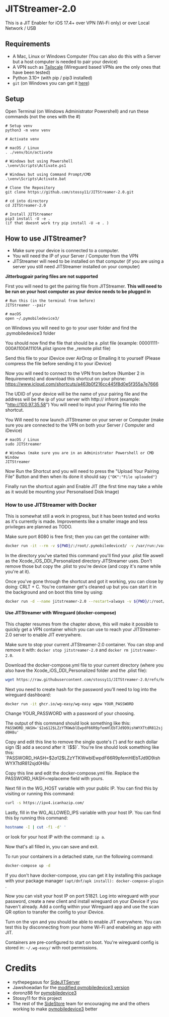 # JITStreamer-2.0
This is a JIT Enabler for iOS 17.4+ over VPN (Wi-Fi only) or over Local Network / USB

## Requirements
- A Mac, Linux or Windows Computer (You can also do this with a Server but a host computer is needed to pair your device)
- A VPN such as [Tailscale](https://tailscale.com) (Wireguard based VPNs are the only ones that have been tested)
- Python 3.10+ (with pip / pip3 installed)
- `git` (on Windows you can get it [here](https://github.com/git-guides/install-git#install-git-on-windows))


## Setup


Open Terminal (on Windows Administrator Powershell) and run these commands (not the ones with the #)
```
# Setup venv
python3 -m venv venv

# Activate venv 

# macOS / Linux
. ./venv/bin/activate

# Windows but using Powershell
.\venv\Scripts\Activate.ps1

# Windows but using Command Prompt/CMD 
.\venv\Scripts\Activate.bat

# Clone the Repository
git clone https://github.com/stossy11/JITStreamer-2.0.git

# cd into directory
cd JITStreamer-2.0

# Install JITStreamer
pip3 install -U -e .
(if that doesnt work try pip install -U -e . )
```



## How to use JITStreamer?
- Make sure your device is connected to a computer.
- You will need the IP of your Server / Computer from the VPN
- JITStreamer will need to be installed on that computer (if you are using a server you still need JITStreamer installed on your computer)

**Jitterbugpair paring files are not supported**

First you will need to get the pairing file from JITStreamer. 
**This will need to be run on your host computer as your device needs to be plugged in**
``` 
# Run this (in the terminal from before)
JITStreamer --pair

# macOS
open ~/.pymobiledevice3/ 
```
on Windows you will need to go to your user folder and find the .pymobiledevice3 folder

You should now find the file that should be a .plist file (example: 00001111-000A1100A11101A.plist ignore the _remote plist file) 

Send this file to your iDevice over AirDrop or Emailing it to yourself (Please compress the file before sending it to your iDevice)

Now you will need to connect to the VPN from before (Number 2 in Requirements) and download this shortcut on your phone:
https://www.icloud.com/shortcuts/a463b0f216cc445f8d0e5f355a7e7666

The UDID of your device will be the name of your pairing file and the address will be the ip of your server with http:// infront (example: "http://100.97.35.58")
You will need to input your Pairing file into the shortcut.

You Will need to now launch JITStreamer on your server or Computer (make sure you are connected to the VPN on both your Server / Computer and iDevice)
```
# macOS / Linux
sudo JITStreamer

# Windows (make sure you are in an Administrator Powershell or CMD Window
JITStreamer
```

Now Run the Shortcut and you will need to press the "Upload Your Pairing File" Button and then when its done it should say `{"OK":"File uploaded"}`

Finally run the shortcut again and Enable JIT (the first time may take a while as it would be mounting your Personalised Disk Image)

### How to use JITStreamer with Docker

This is somewhat still a work in progress, but it has been tested and works as it's currently is made. Improvements like a smaller image and less privileges are planned as TODO.

Make sure port 8080 is free first; then you can get the container with:
```bash
docker run -it --rm -v ${PWD}/:/root/.pymobiledevice3/ -v /var/run:/var/run --cap-add=NET_ADMIN --network=host ghcr.io/stossy11/jitstreamer-2.0 --pair
```

In the directory you've started this command you'll find your .plist file aswell as the Xcode_iOS_DDI_Personalized directory JITStreamer uses. Don't remove those but copy the .plist to you're device (and copy it's name while you're at it).

Once you've gone through the shortcut and got it working, you can close by doing: CRLT + C. You're container get's cleaned up but you can start it in the background and on boot this time by using:

```bash
docker run -d --name jitstreamer-2.0 --restart=always -v ${PWD}/:/root/.pymobiledevice3/ -v /var/run:/var/run --cap-add=NET_ADMIN --network=host ghcr.io/stossy11/jitstreamer-2.0
```

#### Use JITStreamer with Wireguard (docker-compose)

This chapter resumes from the chapter above, this will make it possible to quickly get a VPN container which you can use to reach your JITStreamer-2.0 server to enable JIT everywhere.

Make sure to stop your current JITStreamer-2.0 container. You can stop and remove it with: `docker stop jitstreamer-2.0` and `docker rm jitstreamer-2.0`.

Download the docker-compose.yml file to your current directory (where you also have the Xcode_iOS_DDI_Personalized folder and the .plist file):
```bash
wget https://raw.githubusercontent.com/stossy11/JITStreamer-2.0/refs/heads/main/docker-compose.yml
```

Next you need to create hash for the password you'll need to log into the wireguard dashboard:
```bash
docker run -it ghcr.io/wg-easy/wg-easy wgpw YOUR_PASSWORD
```
Change YOUR_PASSWORD with a password of your choosing.

The output of this command should look something like this: `PASSWORD_HASH='$2a$12$LZzYTKWwblEwpdF66R9pfemHlEbTJd9D9ishWYXTtdR812sjd0H8u'`

Copy and edit this line to remove the single quote's (') and for each dollar sign ($) add a second after it `($$)`. You're line should look something like this: `PASSWORD_HASH=$$2a$$12$$LZzYTKWwblEwpdF66R9pfemHlEbTJd9D9ishWYXTtdR812sjd0H8u`

Copy this line and edit the docker-compose.yml file. Replace the PASSWORD_HASH=replaceme field with yours.

Next fill in the WG_HOST variable with your public IP. You can find this by visiting or running this command: 
```bash
curl -s https://ipv4.icanhazip.com/
```

Lastly, fill in the WG_ALLOWED_IPS variable with your host IP. You can find this by running this command: 
```bash
hostname -I | cut -f1 -d' ' 
```
or look for your host IP with the command: `ip a`.

Now that's all filled in, you can save and exit.

To run your containers in a detached state, run the following command:
```bash
docker-compose up -d
``` 
If you don't have docker-compose, you can get it by installing this package with your package manager `(apt/dnf/apk install): docker-compose-plugin` .

Now you can visit your host IP on port 51821. Log into wireguard with your password, create a new client and install wireguard on your iDevice if you haven't already. Add a config within your Wireguard app and use the scan QR option to transfer the config to your iDevice.

Turn on the vpn and you should be able to enable JIT everywhere. You can test this by disconnecting from your home Wi-Fi and enabeling an app with JIT.

Containers are pre-configured to start on boot.
You're wireguard config is stored in: `~/.wg-easy/` with root permissions.

# Credits

- nythepegasus for [SideJITServer](https://github.com/nythepegasus/SideJITServer)
- Jawshoeadan for the [modified pymobiledevice3 version](https://github.com/jawshoeadan/pymobiledevice3)
- doronz88 for [pymobiledevice3](https://github.com/doronz88/pymobiledevice3)
- Stossy11 for this project
- The rest of the [SideStore](https://sidestore.io) team for encouraging me and the others working to make [pymobiledevice3](https://github.com/doronz88/pymobiledevice3) better
